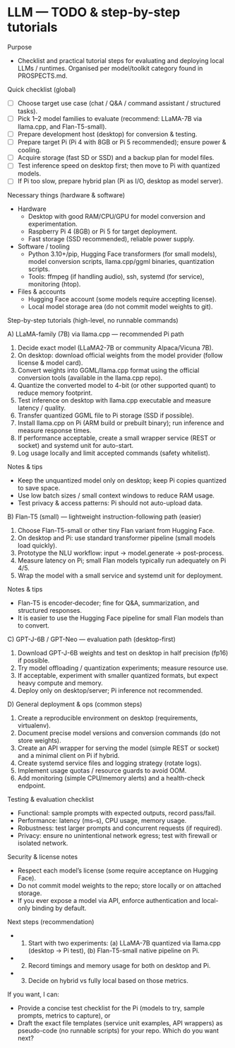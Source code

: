 # LLM — TODO & step-by-step tutorials

Purpose
- Checklist and practical tutorial steps for evaluating and deploying local LLMs / runtimes. Organised per model/toolkit category found in PROSPECTS.md.

Quick checklist (global)
- [ ] Choose target use case (chat / Q&A / command assistant / structured tasks).
- [ ] Pick 1–2 model families to evaluate (recommend: LLaMA-7B via llama.cpp, and Flan-T5-small).
- [ ] Prepare development host (desktop) for conversion & testing.
- [ ] Prepare target Pi (Pi 4 with 8GB or Pi 5 recommended); ensure power & cooling.
- [ ] Acquire storage (fast SD or SSD) and a backup plan for model files.
- [ ] Test inference speed on desktop first; then move to Pi with quantized models.
- [ ] If Pi too slow, prepare hybrid plan (Pi as I/O, desktop as model server).

Necessary things (hardware & software)
- Hardware
  - Desktop with good RAM/CPU/GPU for model conversion and experimentation.
  - Raspberry Pi 4 (8GB) or Pi 5 for target deployment.
  - Fast storage (SSD recommended), reliable power supply.
- Software / tooling
  - Python 3.10+/pip, Hugging Face transformers (for small models), model conversion scripts, llama.cpp/ggml binaries, quantization scripts.
  - Tools: ffmpeg (if handling audio), ssh, systemd (for service), monitoring (htop).
- Files & accounts
  - Hugging Face account (some models require accepting license).
  - Local model storage area (do not commit model weights to git).

Step-by-step tutorials (high-level, no runnable commands)

A) LLaMA-family (7B) via llama.cpp — recommended Pi path
1. Decide exact model (LLaMA2-7B or community Alpaca/Vicuna 7B).
2. On desktop: download official weights from the model provider (follow license & model card).
3. Convert weights into GGML/llama.cpp format using the official conversion tools (available in the llama.cpp repo).
4. Quantize the converted model to 4-bit (or other supported quant) to reduce memory footprint.
5. Test inference on desktop with llama.cpp executable and measure latency / quality.
6. Transfer quantized GGML file to Pi storage (SSD if possible).
7. Install llama.cpp on Pi (ARM build or prebuilt binary); run inference and measure response times.
8. If performance acceptable, create a small wrapper service (REST or socket) and systemd unit for auto-start.
9. Log usage locally and limit accepted commands (safety whitelist).

Notes & tips
- Keep the unquantized model only on desktop; keep Pi copies quantized to save space.
- Use low batch sizes / small context windows to reduce RAM usage.
- Test privacy & access patterns: Pi should not auto-upload data.

B) Flan-T5 (small) — lightweight instruction-following path (easier)
1. Choose Flan-T5-small or other tiny Flan variant from Hugging Face.
2. On desktop and Pi: use standard transformer pipeline (small models load quickly).
3. Prototype the NLU workflow: input → model.generate → post-process.
4. Measure latency on Pi; small Flan models typically run adequately on Pi 4/5.
5. Wrap the model with a small service and systemd unit for deployment.

Notes & tips
- Flan-T5 is encoder‑decoder; fine for Q&A, summarization, and structured responses.
- It is easier to use the Hugging Face pipeline for small Flan models than to convert.

C) GPT-J-6B / GPT-Neo — evaluation path (desktop-first)
1. Download GPT-J-6B weights and test on desktop in half precision (fp16) if possible.
2. Try model offloading / quantization experiments; measure resource use.
3. If acceptable, experiment with smaller quantized formats, but expect heavy compute and memory.
4. Deploy only on desktop/server; Pi inference not recommended.

D) General deployment & ops (common steps)
1. Create a reproducible environment on desktop (requirements, virtualenv).
2. Document precise model versions and conversion commands (do not store weights).
3. Create an API wrapper for serving the model (simple REST or socket) and a minimal client on Pi if hybrid.
4. Create systemd service files and logging strategy (rotate logs).
5. Implement usage quotas / resource guards to avoid OOM.
6. Add monitoring (simple CPU/memory alerts) and a health-check endpoint.

Testing & evaluation checklist
- Functional: sample prompts with expected outputs, record pass/fail.
- Performance: latency (ms–s), CPU usage, memory usage.
- Robustness: test larger prompts and concurrent requests (if required).
- Privacy: ensure no unintentional network egress; test with firewall or isolated network.

Security & license notes
- Respect each model’s license (some require acceptance on Hugging Face).
- Do not commit model weights to the repo; store locally or on attached storage.
- If you ever expose a model via API, enforce authentication and local-only binding by default.

Next steps (recommendation)
- 1) Start with two experiments: (a) LLaMA-7B quantized via llama.cpp (desktop → Pi test), (b) Flan-T5-small native pipeline on Pi.
- 2) Record timings and memory usage for both on desktop and Pi.
- 3) Decide on hybrid vs fully local based on those metrics.

If you want, I can:
- Provide a concise test checklist for the Pi (models to try, sample prompts, metrics to capture), or
- Draft the exact file templates (service unit examples, API wrappers) as pseudo-code (no runnable scripts) for your repo.
Which do you want next?